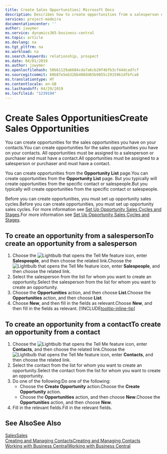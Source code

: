 ```yaml
---
title: Create Sales Opportunities| Microsoft Docs
description: Describes how to create opportunities from a salesperson or a contact in Business Central.
services: project-madeira
documentationcenter: ''
author: jswymer
ms.service: dynamics365-business-central
ms.topic: article
ms.devlang: na
ms.tgt_pltfrm: na
ms.workload: na
ms.search.keywords: relationship, prospect
ms.date: 04/01/2019
ms.author: jswymer
ms.openlocfilehash: 50b61129a6684cda7a6cb20f4bfb3cf44dcad7cf
ms.sourcegitcommit: 60b87e5eb32bb408dd65b9855c29159b1dfbfca8
ms.translationtype: HT
ms.contentlocale: en-GB
ms.lasthandoff: 04/29/2019
ms.locfileid: "1239194"
---
```

# <a name="create-sales-opportunities"></a><span data-ttu-id="0973a-103">Create Sales Opportunities</span><span class="sxs-lookup"><span data-stu-id="0973a-103">Create Sales Opportunities</span></span>
<span data-ttu-id="0973a-104">You can create opportunities for the sales opportunities you have on your contacts.</span><span class="sxs-lookup"><span data-stu-id="0973a-104">You can create opportunities for the sales opportunities you have on your contacts.</span></span> <span data-ttu-id="0973a-105">All opportunities must be assigned to a salesperson or purchaser and must have a contact.</span><span class="sxs-lookup"><span data-stu-id="0973a-105">All opportunities must be assigned to a salesperson or purchaser and must have a contact.</span></span>

<span data-ttu-id="0973a-106">You can create opportunities from the **Opportunity List** page.</span><span class="sxs-lookup"><span data-stu-id="0973a-106">You can create opportunities from the **Opportunity List** page.</span></span> <span data-ttu-id="0973a-107">But you typically will create opportunities from the specific contact or salespeople.</span><span class="sxs-lookup"><span data-stu-id="0973a-107">But you typically will create opportunities from the specific contact or salespeople.</span></span>

<span data-ttu-id="0973a-108">Before you can create opportunities, you must set up opportunity sales cycles.</span><span class="sxs-lookup"><span data-stu-id="0973a-108">Before you can create opportunities, you must set up opportunity sales cycles.</span></span> <span data-ttu-id="0973a-109">For more information see [Set Up Opportunity Sales Cycles and Stages](marketing-how-setup-opportunity-sales-cycles-stages.md).</span><span class="sxs-lookup"><span data-stu-id="0973a-109">For more information see [Set Up Opportunity Sales Cycles and Stages](marketing-how-setup-opportunity-sales-cycles-stages.md).</span></span>

## <a name="to-create-an-opportunity-from-a-salesperson"></a><span data-ttu-id="0973a-110">To create an opportunity from a salesperson</span><span class="sxs-lookup"><span data-stu-id="0973a-110">To create an opportunity from a salesperson</span></span>
1. <span data-ttu-id="0973a-111">Choose the ![Lightbulb that opens the Tell Me feature](media/ui-search/search_small.png "Tell me what you want to do") icon, enter **Salespeople**, and then choose the related link.</span><span class="sxs-lookup"><span data-stu-id="0973a-111">Choose the ![Lightbulb that opens the Tell Me feature](media/ui-search/search_small.png "Tell me what you want to do") icon, enter **Salespeople**, and then choose the related link.</span></span>
2. <span data-ttu-id="0973a-112">Select the salesperson from the list for whom you want to create an opportunity.</span><span class="sxs-lookup"><span data-stu-id="0973a-112">Select the salesperson from the list for whom you want to create an opportunity.</span></span>
3. <span data-ttu-id="0973a-113">Choose the **Opportunities** action, and then choose **List**.</span><span class="sxs-lookup"><span data-stu-id="0973a-113">Choose the **Opportunities** action, and then choose **List**.</span></span>
4. <span data-ttu-id="0973a-114">Choose **New**, and then fill in the fields as relevant.</span><span class="sxs-lookup"><span data-stu-id="0973a-114">Choose **New**, and then fill in the fields as relevant.</span></span> [!INCLUDE[tooltip-inline-tip](includes/tooltip-inline-tip_md.md)]  



## <a name="to-create-an-opportunity-from-a-contact"></a><span data-ttu-id="0973a-115">To create an opportunity from a contact</span><span class="sxs-lookup"><span data-stu-id="0973a-115">To create an opportunity from a contact</span></span>
1. <span data-ttu-id="0973a-116">Choose the ![Lightbulb that opens the Tell Me feature](media/ui-search/search_small.png "Tell me what you want to do") icon, enter **Contacts**, and then choose the related link.</span><span class="sxs-lookup"><span data-stu-id="0973a-116">Choose the ![Lightbulb that opens the Tell Me feature](media/ui-search/search_small.png "Tell me what you want to do") icon, enter **Contacts**, and then choose the related link.</span></span>
2. <span data-ttu-id="0973a-117">Select the contact from the list for whom you want to create an opportunity.</span><span class="sxs-lookup"><span data-stu-id="0973a-117">Select the contact from the list for whom you want to create an opportunity.</span></span>
3. <span data-ttu-id="0973a-118">Do one of the following:</span><span class="sxs-lookup"><span data-stu-id="0973a-118">Do one of the following:</span></span>
   * <span data-ttu-id="0973a-119">Choose the **Create Opportunity** action.</span><span class="sxs-lookup"><span data-stu-id="0973a-119">Choose the **Create Opportunity** action.</span></span>
   * <span data-ttu-id="0973a-120">Choose the  **Opportunities** action, and then choose **New**.</span><span class="sxs-lookup"><span data-stu-id="0973a-120">Choose the  **Opportunities** action, and then choose **New**.</span></span>
4. <span data-ttu-id="0973a-121">Fill in the relevant fields.</span><span class="sxs-lookup"><span data-stu-id="0973a-121">Fill in the relevant fields.</span></span>

## <a name="see-also"></a><span data-ttu-id="0973a-122">See Also</span><span class="sxs-lookup"><span data-stu-id="0973a-122">See Also</span></span>
[<span data-ttu-id="0973a-123">Sales</span><span class="sxs-lookup"><span data-stu-id="0973a-123">Sales</span></span>](sales-manage-sales.md)  
[<span data-ttu-id="0973a-124">Creating and Managing Contacts</span><span class="sxs-lookup"><span data-stu-id="0973a-124">Creating and Managing Contacts</span></span>](marketing-contacts.md)  
[<span data-ttu-id="0973a-125">Working with Business Central</span><span class="sxs-lookup"><span data-stu-id="0973a-125">Working with Business Central</span></span>](ui-work-product.md)
